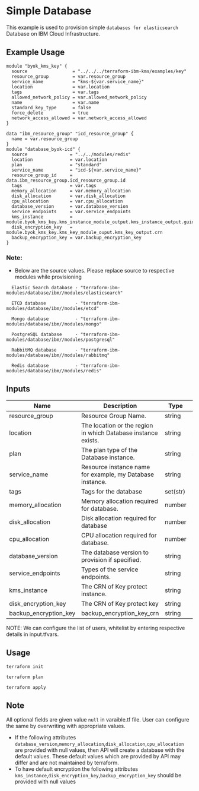 # Simple Database

This example is used to provision  simple `databases for elasticsearch`  Database on IBM Cloud Infrastructure.

## Example Usage
```
module "byok_kms_key" {
  source                 = "../../../terraform-ibm-kms/examples/key"
  resource_group         = var.resource_group
  service_name           = "kms-${var.service_name}"
  location               = var.location
  tags                   = var.tags
  allowed_network_policy = var.allowed_network_policy
  name                   = var.name
  standard_key_type      = false
  force_delete           = true
  network_access_allowed = var.network_access_allowed
}

data "ibm_resource_group" "icd_resource_group" {
  name = var.resource_group
}
module "database_byok-icd" {
  source                = "../../modules/redis"
  location              = var.location
  plan                  = "standard"
  service_name          = "icd-${var.service_name}"
  resource_group_id     = data.ibm_resource_group.icd_resource_group.id
  tags                  = var.tags
  memory_allocation     = var.memory_allocation
  disk_allocation       = var.disk_allocation
  cpu_allocation        = var.cpu_allocation
  database_version      = var.database_version
  service_endpoints     = var.service_endpoints
  kms_instance          = module.byok_kms_key.kms_instance_module_output.kms_instance_output.guid
  disk_encryption_key   = module.byok_kms_key.kms_key_module_ouput.kms_key_output.crn
  backup_encryption_key = var.backup_encryption_key
}
```
### Note:
* Below are the source values. Please replace source to respective modules while provisioning
```
  Elastic Search database - "terraform-ibm-modules/database/ibm//modules/elasticsearch"
```
```
  ETCD database           - "terraform-ibm-modules/database/ibm//modules/etcd"
```
```
  Mongo database          - "terraform-ibm-modules/database/ibm//modules/mongo"
```
```
  PostgreSQL database     - "terraform-ibm-modules/database/ibm//modules/postgresql"
```
```
  RabbitMQ database       - "terraform-ibm-modules/database/ibm//modules/rabbitmq"
```
```
  Redis database          - "terraform-ibm-modules/database/ibm//modules/redis"
```


<!-- BEGINNING OF PRE-COMMIT-TERRAFORM DOCS HOOK -->
## Inputs

| Name                                  | Description                                                       | Type     | Default | Required |
|---------------------------------------|-------------------------------------------------------------------|----------|---------|----------|
| resource_group                        | Resource Group Name.                                              | string   | n/a     | yes      |
| location                              | The location or the region in which Database instance exists.     | string   | n/a     | yes      |
| plan                                  | The plan type of the Database instance.                           | string   | standard| yes      |
| service_name                          | Resource instance name for example, my Database instance.         | string   | n/a     | yes      |
| tags                                  | Tags for the database                                             | set(str) | n/a     | no       |
| memory_allocation                     | Memory allocation required for database.                          | number   | n/a     | no       |
| disk_allocation                       | Disk allocation required for database                             | number   | n/a     | no       |
| cpu_allocation                        | CPU allocation required for database.                             | number   | n/a     | no       |
| database_version                      | The database version to provision if specified.                   | string   | n/a     | no       |
| service_endpoints                     | Types of the service endpoints.                                   | string   | public  | no       |
| kms_instance                          | The CRN of Key protect instance.                                  | string   | null    | yes       |
| disk_encryption_key                   | The CRN of Key protect key                                        | string   | null    | yes       |
| backup_encryption_key                 | backup_encryption_key_crn                                         | string   | null    | yes       |

<!-- END OF PRE-COMMIT-TERRAFORM DOCS HOOK -->

NOTE: We can configure the list of users, whitelist by entering respective details in input.tfvars.

## Usage

```
terraform init
```
```
terraform plan
```
```
terraform apply
```
## Note

All optional fields are given value `null` in varaible.tf file. User can configure the same by overwriting with appropriate values.

* If the following attributes `database_version`,`memory_allocation`,`disk_allocation`,`cpu_allocation` are provided with null values, then API will create a database with the default values. These default values which are provided by API may differ and are not maintained by terraform.
* To have default encryption the following attributes `kms_instance`,`disk_encryption_key`,`backup_encryption_key`  should be provided with null values 